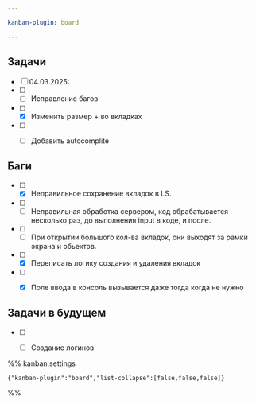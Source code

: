 ```yaml
---

kanban-plugin: board

---
```


## Задачи

- [ ] 04.03.2025:
- [ ] - [ ] Исправление багов
- [ ] - [x] Изменить размер + во вкладках
- [ ] - [ ] Добавить autocomplite


## Баги

- [ ] - [x] Неправильное сохранение вкладок в LS.
- [ ] - [ ] Неправильная обработка сервером, код обрабатывается несколько раз, до выполнения input в коде, и после.
- [ ] - [ ] При открытии большого кол-ва вкладок, они выходят за рамки экрана и обьектов.
- [ ] - [x] Переписать логику создания и удаления вкладок
- [ ] - [x] Поле ввода в консоль вызывается даже тогда когда не нужно


## Задачи в будущем

- [ ] - [ ] Создание логинов




%% kanban:settings
```
{"kanban-plugin":"board","list-collapse":[false,false,false]}
```
%%